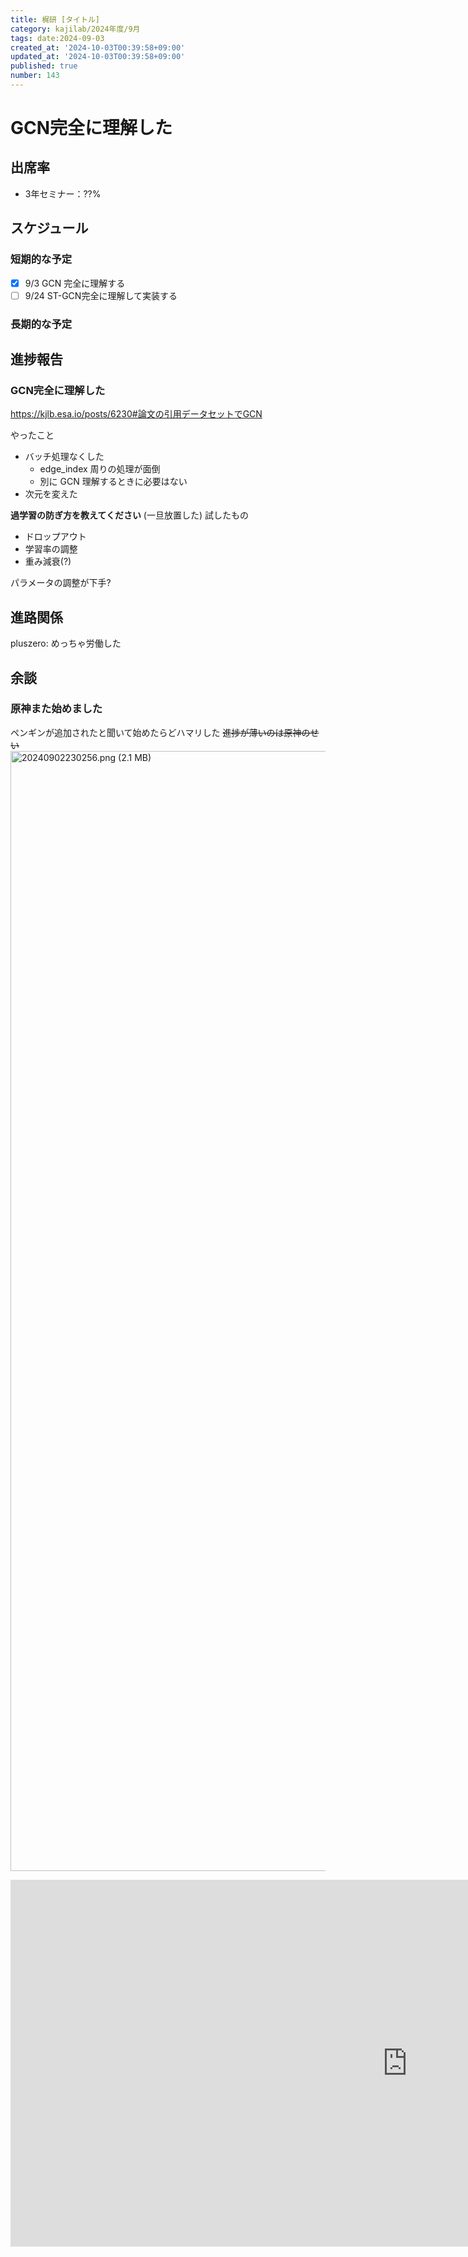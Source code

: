 ```yaml
---
title: 梶研 [タイトル]
category: kajilab/2024年度/9月
tags: date:2024-09-03
created_at: '2024-10-03T00:39:58+09:00'
updated_at: '2024-10-03T00:39:58+09:00'
published: true
number: 143
---
```


# GCN完全に理解した

## 出席率
- 3年セミナー：??%

## スケジュール
### 短期的な予定
- [x] 9/3 GCN 完全に理解する
- [ ] 9/24 ST-GCN完全に理解して実装する

### 長期的な予定

## 進捗報告
### GCN完全に理解した
https://kjlb.esa.io/posts/6230#論文の引用データセットでGCN

やったこと
- バッチ処理なくした
    - edge_index 周りの処理が面倒
    - 別に GCN 理解するときに必要はない
- 次元を変えた

**過学習の防ぎ方を教えてください** (一旦放置した)
試したもの
- ドロップアウト
- 学習率の調整
- 重み減衰(?)

パラメータの調整が下手?

## 進路関係
pluszero: めっちゃ労働した

## 余談
### 原神また始めました
ペンギンが追加されたと聞いて始めたらどハマリした
~~進捗が薄いのは原神のせい~~
<img width="1792" alt="20240902230256.png (2.1 MB)" src="https://img.esa.io/uploads/production/attachments/13979/2024/09/03/148142/915accfc-08ce-43cc-bf8e-3485498846e0.png">

<iframe width="1269" height="587" src="https://www.youtube.com/embed/laB8q96RpLY" title="原神 ペンギン" frameborder="0" allow="accelerometer; autoplay; clipboard-write; encrypted-media; gyroscope; picture-in-picture; web-share" referrerpolicy="strict-origin-when-cross-origin" allowfullscreen></iframe>

